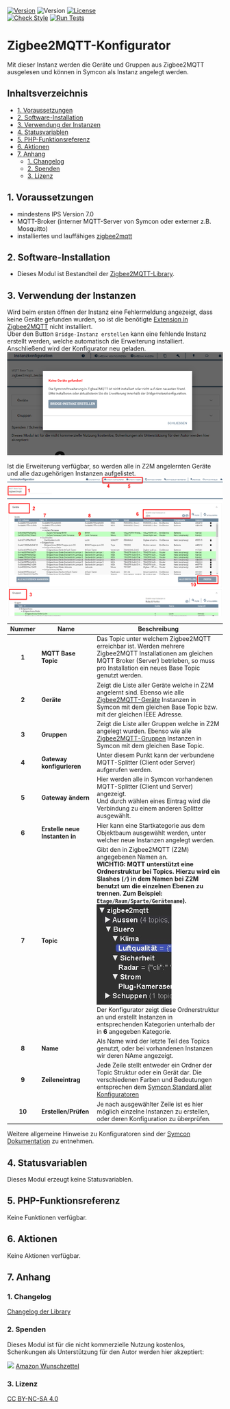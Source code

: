 [![Version](https://img.shields.io/badge/Symcon-PHPModul-red.svg)](https://www.symcon.de/service/dokumentation/entwicklerbereich/sdk-tools/sdk-php/)
![Version](https://img.shields.io/badge/Symcon%20Version-7.0%20%3E-blue.svg)
[![License](https://img.shields.io/badge/License-CC%20BY--NC--SA%204.0-green.svg)](https://creativecommons.org/licenses/by-nc-sa/4.0/)  
[![Check Style](https://github.com/Schnittcher/IPS-Zigbee2MQTT/workflows/Check%20Style/badge.svg)](https://github.com/Schnittcher/IPS-Zigbee2MQTT/actions)
[![Run Tests](https://github.com/Schnittcher/IPS-Zigbee2MQTT/workflows/Run%20Tests/badge.svg)](https://github.com/Schnittcher/IPS-Zigbee2MQTT/actions)  

# Zigbee2MQTT-Konfigurator <!-- omit in toc -->
Mit dieser Instanz werden die Geräte und Gruppen aus Zigbee2MQTT ausgelesen und können in Symcon als Instanz angelegt werden.

## Inhaltsverzeichnis <!-- omit in toc -->
- [1. Voraussetzungen](#1-voraussetzungen)
- [2. Software-Installation](#2-software-installation)
- [3. Verwendung der Instanzen](#3-verwendung-der-instanzen)
- [4. Statusvariablen](#4-statusvariablen)
- [5. PHP-Funktionsreferenz](#5-php-funktionsreferenz)
- [6. Aktionen](#6-aktionen)
- [7. Anhang](#7-anhang)
  - [1. Changelog](#1-changelog)
  - [2. Spenden](#2-spenden)
  - [3. Lizenz](#3-lizenz)


## 1. Voraussetzungen

* mindestens IPS Version 7.0
* MQTT-Broker (interner MQTT-Server von Symcon oder externer z.B. Mosquitto)
* installiertes und lauffähiges [zigbee2mqtt](https://www.zigbee2mqtt.io) 
  
## 2. Software-Installation

* Dieses Modul ist Bestandteil der [Zigbee2MQTT-Library](../README.md#3-installation).  

## 3. Verwendung der Instanzen

Wird beim ersten öffnen der Instanz eine Fehlermeldung angezeigt, dass keine Geräte gefunden wurden, so ist die benötigte [Extension in Zigbee2MQTT](#33-installation-der-ip-symcon-extension-in-zigbee2mqtt) nicht installiert.  
Über den Button `Bridge-Instanz erstellen` kann eine fehlende Instanz erstellt werden, welche automatisch die Erweiterung installiert.  
Anschließend wird der Konfigurator neu geladen.  
![bridge_install](imgs/bridge_install.png)  

Ist die Erweiterung verfügbar, so werden alle in Z2M angelernten Geräte und alle dazugehörigen Instanzen aufgelistet.  
![Konfigurator](imgs/configurator.png)  

| Nummer | Name                           | Beschreibung                                                                                                                                                                                                                                                                                                                                                                                                                                                       |
| :----: | ------------------------------ | ------------------------------------------------------------------------------------------------------------------------------------------------------------------------------------------------------------------------------------------------------------------------------------------------------------------------------------------------------------------------------------------------------------------------------------------------------------------ |
| **1**  | **MQTT Base Topic**            | Das Topic unter welchem Zigbee2MQTT erreichbar ist. Werden mehrere Zigbee2MQTT Installationen am gleichen MQTT Broker (Server) betrieben, so muss pro Installation ein neues Base Topic genutzt werden.                                                                                                                                                                                                                                                            |
| **2**  | **Geräte**                     | Zeigt die Liste aller Geräte welche in Z2M angelernt sind. Ebenso wie alle [Zigbee2MQTT-Geräte](../Device/README.md) Instanzen in Symcon mit dem gleichen Base Topic bzw. mit der gleichen IEEE Adresse.                                                                                                                                                                                                                                                           |
| **3**  | **Gruppen**                    | Zeigt die Liste aller Gruppen welche in Z2M angelegt wurden. Ebenso wie alle [Zigbee2MQTT-Gruppen](../Group/README.md) Instanzen in Symcon mit dem gleichen Base Topic.                                                                                                                                                                                                                                                                                            |
| **4**  | **Gateway konfigurieren**      | Unter diesem Punkt kann der verbundene MQTT-Splitter (Client oder Server) aufgerufen werden.                                                                                                                                                                                                                                                                                                                                                                       |
| **5**  | **Gateway ändern**             | Hier werden alle in Symcon vorhandenen MQTT-Splitter (Client und Server) angezeigt.<br>Und durch wählen eines Eintrag wird die Verbindung zu einem anderen Splitter ausgewählt.                                                                                                                                                                                                                                                                                    |
| **6**  | **Erstelle neue Instanten in** | Hier kann eine Startkategorie aus dem Objektbaum ausgewählt werden, unter welcher neue Instanzen angelegt werden.                                                                                                                                                                                                                                                                                                                                                  |
| **7**  | **Topic**                      | Gibt den in Zigbee2MQTT (Z2M) angegebenen Namen an. <br> **WICHTIG: MQTT unterstützt eine Ordnerstruktur bei Topics. Hierzu wird ein Slashes (`/`) in dem Namen bei Z2M benutzt um die einzelnen Ebenen zu trennen. Zum Beispiel: `Etage/Raum/Sparte/Gerätename`).**<br>![MQTT Struktur](imgs/mqtt_struktur.png)<br>Der Konfigurator zeigt diese Ordnerstruktur an und erstellt Instanzen in entsprechenden Kategorien unterhalb der in **6** angegeben Kategorie. |
| **8**  | **Name**                       | Als Name wird der letzte Teil des Topics genutzt, oder bei vorhandenen Instanzen wir deren NAme angezeigt.                                                                                                                                                                                                                                                                                                                                                         |
| **9**  | **Zeileneintrag**              | Jede Zeile stellt entweder ein Ordner der Topic Struktur oder ein Gerät dar. Die verschiedenen Farben und Bedeutungen entsprechen dem [Symcon Standard aller Konfiguratoren](https://www.symcon.de/de/service/dokumentation/grundlagen/instanzen/konfiguratoren/)                                                                                                                                                                                                  |
| **10** | **Erstellen/Prüfen**           | Je nach ausgewählter Zeile ist es hier möglich einzelne Instanzen zu erstellen, oder deren Konfiguration zu überprüfen.                                                                                                                                                                                                                                                                                                                                            |

Weitere allgemeine Hinweise zu Konfiguratoren sind der [Symcon Dokumentation](https://www.symcon.de/de/service/dokumentation/grundlagen/instanzen/konfiguratoren/) zu entnehmen.

## 4. Statusvariablen

Dieses Modul erzeugt keine Statusvariablen.  

## 5. PHP-Funktionsreferenz

Keine Funktionen verfügbar.  

## 6. Aktionen

Keine Aktionen verfügbar.

## 7. Anhang

### 1. Changelog

[Changelog der Library](../README.md#5-changelog)

### 2. Spenden

Dieses Modul ist für die nicht kommerzielle Nutzung kostenlos, Schenkungen als Unterstützung für den Autor werden hier akzeptiert:

<a href="https://www.paypal.com/cgi-bin/webscr?cmd=_s-xclick&hosted_button_id=EK4JRP87XLSHW" target="_blank"><img src="https://www.paypalobjects.com/de_DE/DE/i/btn/btn_donate_LG.gif" border="0" /></a> <a href="https://www.amazon.de/hz/wishlist/ls/3JVWED9SZMDPK?ref_=wl_share" target="_blank">Amazon Wunschzettel</a>

### 3. Lizenz

[CC BY-NC-SA 4.0](https://creativecommons.org/licenses/by-nc-sa/4.0/)